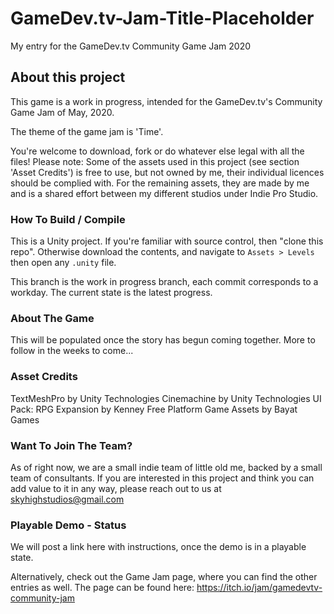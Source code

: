 # GameDev.tv-Jam-Title-Placeholder
 My entry for the GameDev.tv Community Game Jam 2020

## About this project
This game is a work in progress, intended for the GameDev.tv's Community Game Jam of May, 2020.

The theme of the game jam is 'Time'.

You're welcome to download, fork or do whatever else legal with all the files! Please note: Some of the assets used in this project (see section 'Asset Credits') is free to use, but not owned by me, their individual licences should be complied with. For the remaining assets, they are made by me and is a shared effort between my different studios under Indie Pro Studio.

### How To Build / Compile
This is a Unity project. If you're familiar with source control, then "clone this repo". Otherwise download the contents, and navigate to `Assets > Levels` then open any `.unity` file.

This branch is the work in progress branch, each commit corresponds to a workday. The current state is the latest progress.

### About The Game
This will be populated once the story has begun coming together. More to follow in the weeks to come...

### Asset Credits
TextMeshPro by Unity Technologies
Cinemachine by Unity Technologies
UI Pack: RPG Expansion by Kenney
Free Platform Game Assets by Bayat Games

### Want To Join The Team?
As of right now, we are a small indie team of little old me, backed by a small team of consultants. If you are interested in this project and think you can add value to it in any way, please reach out to us at skyhighstudios@gmail.com

### Playable Demo - Status
We will post a link here with instructions, once the demo is in a playable state.

Alternatively, check out the Game Jam page, where you can find the other entries as well. The page can be found here: https://itch.io/jam/gamedevtv-community-jam
